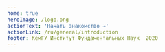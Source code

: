 ```yaml
---
home: true
heroImage: /logo.png
actionText: 'Начать знакомство →'
actionLink: /ru/general/introduction
footer: КемГУ Институт Фундаментальных Наук  2020
---
```

